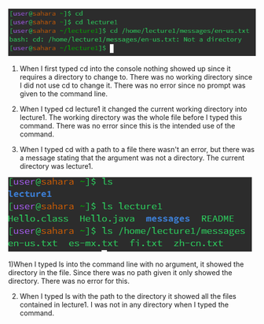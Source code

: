 ![Image](cd.png)

1) When I first typed cd into the console nothing showed up since it requires a directory to change to. 
There was no working directory since I did not use cd to change it. There was no error since no prompt was given to the command line.

2) When I typed cd lecture1 it changed the current working directory into lecture1.
The working directory was the whole file before I typed this command. There was no error since this is the intended use of the command.

3) When I typed cd with a path to a file there wasn't an error, but there was a message stating that the argument was not a directory. The current directory was lecture1.


![Image](ls.png)

1)When I typed ls into the command line with no argument, it showed the directory in the file. Since there was no path given it only showed the directory. There was no error for this. 

2) When I typed ls with the path to the directory it showed all the files contained in lecture1. I was not in any directory when I typed the command. 

